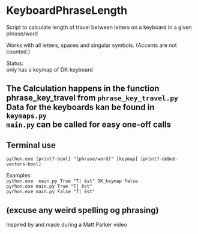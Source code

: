 

# KeyboardPhraseLength
Script to calculate length of travel between letters on a keyboard in a given phrase/word

Works with all letters, spaces and singular symbols. (Accents are not counted.)

Status:  
only has a keymap of DK-keyboard

The Calculation happens in the function phrase_key_travel from ```phrase_key_travel.py```  
Data for the keyboards kan be found in ```keymaps.py```  
```main.py``` can be called for easy one-off calls  
---
## Terminal use  
```python.exe [print?-bool] "[phrase/word)" [keymap] [print?-debud-vectors-bool]```

Examples:  
```python.exe  main.py True "T| êst" DK_keymap False```  
```pyrhon.exe main.py True "T| êst"```  
```pyrhon.exe main.py False "T| êst"```

(excuse any weird spelling og phrasing)
---
Inspired by and made during a Matt Parker video
